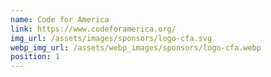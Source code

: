 ```yaml
---
name: Code for America
link: https://www.codeforamerica.org/
img_url: /assets/images/sponsors/logo-cfa.svg
webp_img_url: /assets/webp_images/sponsors/logo-cfa.webp
position: 1
---
```

